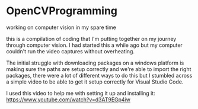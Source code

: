 # OpenCVProgramming
working on computer vision in my spare time

this is a compilation of coding that I'm putting together on my journey through computer vision. I had started this a while ago but my computer couldn't run the video captures without overheating. 

The initial struggle with downloading packages on a windows platform is making sure the paths are setup correctly and we're able to import the right packages, there were a lot of different ways to do this but I stumbled across a simple video to be able to get it setup correctly for Visual Studio Code. 

I used this video to help me with setting it up and installing it:
https://www.youtube.com/watch?v=d3AT9EGp4iw

